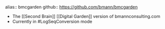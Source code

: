 ---
---

alias:: bmcgarden
github:: https://github.com/bmann/bmcgarden

- The [[Second Brain]] [[Digital Garden]] version of bmannconsulting.com
- Currently in #LogSeqConversion mode